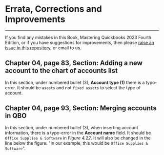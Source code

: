 # Errata, Corrections and Improvements
----------------------------------------------------
If you find any mistakes in this Book, Mastering Quickbooks 2023 Fourth Edition, or if you have suggestions for improvements, then please [raise an issue in this repository](https://github.com/PacktPublishing/Mastering-Quickbooks-2023-Fourth-Edition/issues), or email to us.

## Chapter 04, page 83, Section: Adding a new account to the chart of accounts list
In this section, under numbered bullet (3), **Account type (1)** there is a typo-error. It should be `aseets` and not `fixed assets` to select the type of account.

## Chapter 04, page 93, Section: Merging accounts in QBO
In this section, under numbered bullet (3), when inserting account information, there is a typo-error in the **Account name** field. It should be `Office Supplies & Software` in _Figure 4.22_.
It will also be changed in the line below the figure. "In our example, this would be `Office Supplies & Software`".

